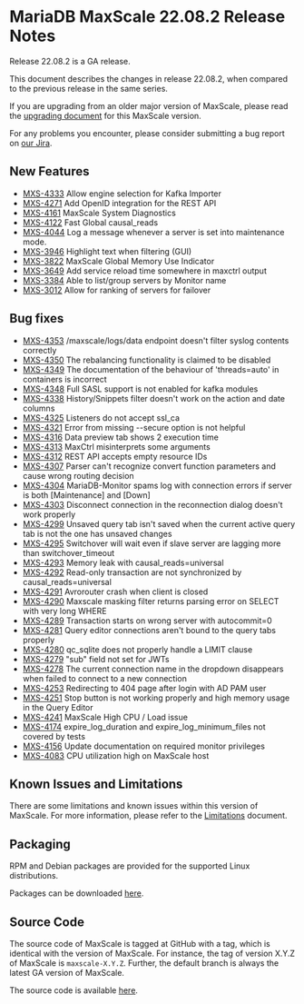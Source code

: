 # MariaDB MaxScale 22.08.2 Release Notes

Release 22.08.2 is a GA release.

This document describes the changes in release 22.08.2, when compared to the
previous release in the same series.

If you are upgrading from an older major version of MaxScale, please read the
[upgrading document](../Upgrading/Upgrading-To-MaxScale-22.08.md) for
this MaxScale version.

For any problems you encounter, please consider submitting a bug
report on [our Jira](https://jira.mariadb.org/projects/MXS).

## New Features

* [MXS-4333](https://jira.mariadb.org/browse/MXS-4333) Allow engine selection for Kafka Importer
* [MXS-4271](https://jira.mariadb.org/browse/MXS-4271) Add OpenID integration for the REST API
* [MXS-4161](https://jira.mariadb.org/browse/MXS-4161) MaxScale System Diagnostics
* [MXS-4122](https://jira.mariadb.org/browse/MXS-4122) Fast Global causal_reads
* [MXS-4044](https://jira.mariadb.org/browse/MXS-4044) Log a message whenever a server is set into maintenance mode.
* [MXS-3946](https://jira.mariadb.org/browse/MXS-3946) Highlight text when filtering (GUI)
* [MXS-3822](https://jira.mariadb.org/browse/MXS-3822) MaxScale Global Memory Use Indicator
* [MXS-3649](https://jira.mariadb.org/browse/MXS-3649) Add service reload time somewhere in maxctrl output
* [MXS-3384](https://jira.mariadb.org/browse/MXS-3384) Able to list/group servers by Monitor name
* [MXS-3012](https://jira.mariadb.org/browse/MXS-3012) Allow for ranking of servers for failover

## Bug fixes

* [MXS-4353](https://jira.mariadb.org/browse/MXS-4353) /maxscale/logs/data endpoint doesn't filter syslog contents correctly
* [MXS-4350](https://jira.mariadb.org/browse/MXS-4350) The rebalancing functionality is claimed to be disabled
* [MXS-4349](https://jira.mariadb.org/browse/MXS-4349) The documentation of the behaviour of 'threads=auto' in containers is incorrect
* [MXS-4348](https://jira.mariadb.org/browse/MXS-4348) Full SASL support is not enabled for kafka modules
* [MXS-4338](https://jira.mariadb.org/browse/MXS-4338) History/Snippets filter doesn't work on the action and date columns
* [MXS-4325](https://jira.mariadb.org/browse/MXS-4325) Listeners do not accept ssl_ca
* [MXS-4321](https://jira.mariadb.org/browse/MXS-4321) Error from missing --secure option is not helpful
* [MXS-4316](https://jira.mariadb.org/browse/MXS-4316) Data preview tab shows 2 execution time
* [MXS-4313](https://jira.mariadb.org/browse/MXS-4313) MaxCtrl misinterprets some arguments
* [MXS-4312](https://jira.mariadb.org/browse/MXS-4312) REST API accepts empty resource IDs
* [MXS-4307](https://jira.mariadb.org/browse/MXS-4307) Parser can't recognize convert function parameters and cause wrong routing decision
* [MXS-4304](https://jira.mariadb.org/browse/MXS-4304) MariaDB-Monitor spams log with connection errors if server is both [Maintenance] and [Down]
* [MXS-4303](https://jira.mariadb.org/browse/MXS-4303) Disconnect connection in the reconnection dialog doesn't work properly
* [MXS-4299](https://jira.mariadb.org/browse/MXS-4299) Unsaved query tab isn't saved when the current active query tab is not the one has unsaved changes
* [MXS-4295](https://jira.mariadb.org/browse/MXS-4295) Switchover will wait even if slave server are lagging more than switchover_timeout
* [MXS-4293](https://jira.mariadb.org/browse/MXS-4293) Memory leak with causal_reads=universal
* [MXS-4292](https://jira.mariadb.org/browse/MXS-4292) Read-only transaction are not synchronized by causal_reads=universal
* [MXS-4291](https://jira.mariadb.org/browse/MXS-4291) Avrorouter crash when client is closed
* [MXS-4290](https://jira.mariadb.org/browse/MXS-4290) Maxscale masking filter returns parsing error on SELECT with very long WHERE
* [MXS-4289](https://jira.mariadb.org/browse/MXS-4289) Transaction starts on wrong server with autocommit=0
* [MXS-4281](https://jira.mariadb.org/browse/MXS-4281) Query editor connections aren't bound to the query tabs properly
* [MXS-4280](https://jira.mariadb.org/browse/MXS-4280) qc_sqlite does not properly handle a LIMIT clause
* [MXS-4279](https://jira.mariadb.org/browse/MXS-4279) "sub" field not set for JWTs
* [MXS-4278](https://jira.mariadb.org/browse/MXS-4278) The current connection name in the dropdown disappears when failed to connect to a new connection
* [MXS-4253](https://jira.mariadb.org/browse/MXS-4253) Redirecting to 404 page after login with AD PAM user
* [MXS-4251](https://jira.mariadb.org/browse/MXS-4251) Stop button is not working properly and high memory usage in the Query Editor
* [MXS-4241](https://jira.mariadb.org/browse/MXS-4241) MaxScale High CPU / Load issue
* [MXS-4174](https://jira.mariadb.org/browse/MXS-4174) expire_log_duration and expire_log_minimum_files not covered by tests
* [MXS-4156](https://jira.mariadb.org/browse/MXS-4156) Update documentation on required monitor privileges
* [MXS-4083](https://jira.mariadb.org/browse/MXS-4083) CPU utilization high on MaxScale host

## Known Issues and Limitations

There are some limitations and known issues within this version of MaxScale.
For more information, please refer to the [Limitations](../About/Limitations.md) document.

## Packaging

RPM and Debian packages are provided for the supported Linux distributions.

Packages can be downloaded [here](https://mariadb.com/downloads/#mariadb_platform-mariadb_maxscale).

## Source Code

The source code of MaxScale is tagged at GitHub with a tag, which is identical
with the version of MaxScale. For instance, the tag of version X.Y.Z of MaxScale
is `maxscale-X.Y.Z`. Further, the default branch is always the latest GA version
of MaxScale.

The source code is available [here](https://github.com/mariadb-corporation/MaxScale).
